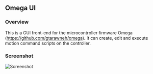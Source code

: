 ## Omega UI

### Overview

This is a GUI front-end for the microcontroller firmware Omega (https://github.com/gtarawneh/omega). It can create, edit and execute motion command scripts on the controller.

### Screenshot

![Screenshot](https://raw.github.com/gtarawneh/omega-ui/master/screenshots/screenshot1.png "Screenshot")